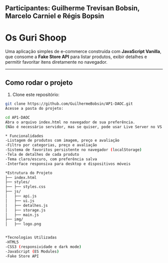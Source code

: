 ## Participantes: Guilherme Trevisan Bobsin, Marcelo Carniel e Régis Bopsin

# Os Guri Shoop

Uma aplicação simples de e-commerce construída com **JavaScript Vanilla**, que consome a **Fake Store API** para listar produtos, exibir detalhes e permitir favoritar itens diretamente no navegador.

---

## Como rodar o projeto

1. Clone este repositório:

```bash
git clone https://github.com/GuilhermeBobsin/AP1-DAOC.git
Acesse a pasta do projeto:

cd AP1-DAOC
Abra o arquivo index.html no navegador de sua preferência.
(Não é necessário servidor, mas se quiser, pode usar Live Server no VS Code.)

* Funcionalidades
-Listagem de produtos com imagem, preço e avaliação
-Filtro por categorias, preço e avaliação
-Sistema de favoritos persistente no navegador (localStorage)
-Tela de detalhes de cada produto
-Tema claro/escuro, com preferência salva
-Interface responsiva para desktop e dispositivos móveis

*Estrutura do Projeto
├── index.html  
├── styles/
├── ├── styles.css     
├── js/
│   ├── api.js        
│   ├── ui.js         
│   ├── detalhes.js   
│   ├── storage.js 
│   ├── main.js
├── img/
│   ├── logo.png


*Tecnologias Utilizadas
-HTML5
-CSS3 (responsividade e dark mode)
-JavaScript (ES Modules)
-Fake Store API
